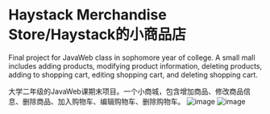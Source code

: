 # Haystack Merchandise Store/Haystack的小商品店
Final project for JavaWeb class in sophomore year of college. A small mall includes adding products, modifying product information, deleting products, adding to shopping cart, editing shopping cart, and deleting shopping cart.

大学二年级的JavaWeb课期末项目。一个小商城，包含增加商品、修改商品信息、删除商品、加入购物车、编辑购物车、删除购物车。
![image](https://github.com/haystack666/HaystackMerchandiseStore/assets/56021097/dc134410-bd17-42ae-9863-174b5ef81c90)
![image](https://github.com/haystack666/HaystackMerchandiseStore/assets/56021097/7656e740-01e7-4132-9541-c0b2c306024e)
